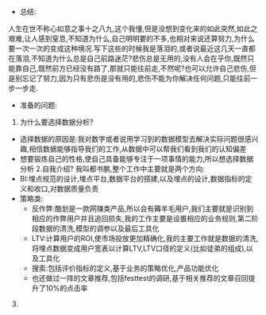 - 总结:

人生在世不称心如意之事十之八九,这个我懂,但是没想到变化来的如此突然,如此之艰难,让人感到窒息,不知道为什么,自己明明要的不多,也相对来说还算努力,为什么要一次一次的变成这种境况.写下这些的时候我是落泪的,或者说最近这几天一直都在落泪,不知道为什么总是自己前路迷茫?悲伤总是无用的,没有人会在乎你,既然只能靠自己,既然前方已经没有路了,那就只能往前走,不然呢?也可以允许自己悲伤,但是别忘记了努力,因为只有悲伤是没有用的,悲伤不能为你解决任何问题,只能往前一步一步走.
- 准备的问题:
1. 为什么要选择数据分析?
- 选择数据的原因是:我对数字或者说用学习到的数据模型去解决实际问题很感兴趣,相信数据能够指导我们的工作,从数据中可以帮我们看到我们的认知偏差
- 想要锻炼自己的性格,使自己具备能够专注于一项事情的能力,所以想选择数据分析
2.自我介绍?
我叫都书鹏,整个工作中主要就是两个方向:
- BI:埋点规范的设计,埋点平台,数据平台的搭建,以及埋点的设计,数据指标的定义和收口,对数据质量负责
- 策略类:
	- 反作弊:酷划是一款网赚类产品,所以会有薅羊毛用户,我们主要就是识别到相应的作弊用户并且追回损失,我的工作主要是设置相应的业务规则,第二阶段数据的清洗,模型的调参以及最后工具化
	- LTV:计算用户的ROI,使市场投放更加精确化,我的主要工作就是数据的清洗,将埋点数据变成用户宽表以计算LTV,LTV口径的定义(比如徒弟的组成),以及工具化
	- 搜索:包括评价指标的定义,基于业务的策略优化,产品功能优化
	- 也还做过一阵的文章推荐,包括festtest的调研,基于相关推荐的文章召回提升了10%的点击率
3. 

